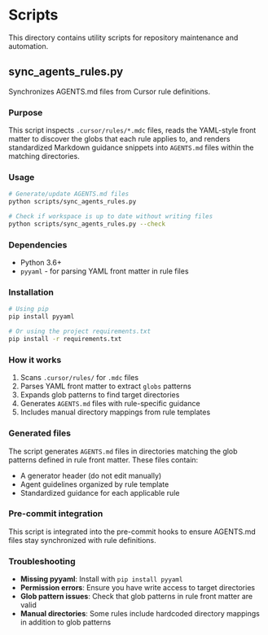 # Scripts

This directory contains utility scripts for repository maintenance and automation.

## sync_agents_rules.py

Synchronizes AGENTS.md files from Cursor rule definitions.

### Purpose

This script inspects `.cursor/rules/*.mdc` files, reads the YAML-style front matter to discover the globs that each rule applies to, and renders standardized Markdown guidance snippets into `AGENTS.md` files within the matching directories.

### Usage

```bash
# Generate/update AGENTS.md files
python scripts/sync_agents_rules.py

# Check if workspace is up to date without writing files
python scripts/sync_agents_rules.py --check
```

### Dependencies

- Python 3.6+
- `pyyaml` - for parsing YAML front matter in rule files

### Installation

```bash
# Using pip
pip install pyyaml

# Or using the project requirements.txt
pip install -r requirements.txt
```

### How it works

1. Scans `.cursor/rules/` for `.mdc` files
2. Parses YAML front matter to extract `globs` patterns
3. Expands glob patterns to find target directories
4. Generates `AGENTS.md` files with rule-specific guidance
5. Includes manual directory mappings from rule templates

### Generated files

The script generates `AGENTS.md` files in directories matching the glob patterns defined in rule front matter. These files contain:

- A generator header (do not edit manually)
- Agent guidelines organized by rule template
- Standardized guidance for each applicable rule

### Pre-commit integration

This script is integrated into the pre-commit hooks to ensure AGENTS.md files stay synchronized with rule definitions.

### Troubleshooting

- **Missing pyyaml**: Install with `pip install pyyaml`
- **Permission errors**: Ensure you have write access to target directories
- **Glob pattern issues**: Check that glob patterns in rule front matter are valid
- **Manual directories**: Some rules include hardcoded directory mappings in addition to glob patterns
